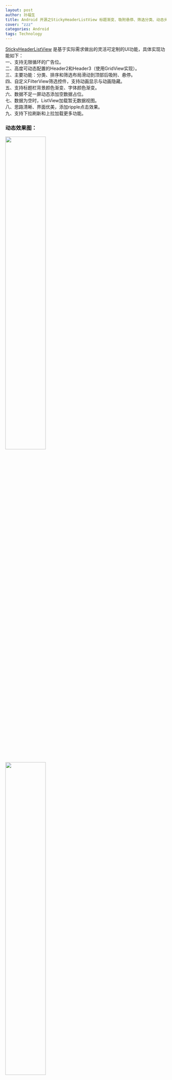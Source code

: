 ```yaml
---
layout: post
author: 孙福生
title: Android 开源之StickyHeaderListView 标题渐变、吸附悬停、筛选分类、动态头部
cover: "zzz"
categories: Android
tags: Technology
---
```


[StickyHeaderListView](https://github.com/sfsheng0322/StickyHeaderListView) 是基于实际需求做出的灵活可定制的UI功能，具体实现功能如下：  
一、支持无限循环的广告位。  
二、高度可动态配置的Header2和Header3（使用GridView实现）。  
三、主要功能：分类、排序和筛选布局滑动到顶部后吸附、悬停。  
四、自定义FilterView筛选控件，支持动画显示与动画隐藏。  
五、支持标题栏背景颜色渐变、字体颜色渐变。  
六、数据不足一屏动态添加空数据占位。  
七、数据为空时，ListView加载暂无数据视图。  
八、思路清晰、界面优美，添加ripple点击效果。  
九、支持下拉刷新和上拉加载更多功能。

### 动态效果图：

<img src="/assets/gifs/stickyheader.gif" style="width: 50%;"/>

<img src="/assets/gifs/stickyheader2.gif" style="width: 50%;"/>

### [GitHub开源地址](https://github.com/sfsheng0322/StickyHeaderListView)

### [APK下载地址](http://fir.im/StickyListView)

### 实现思路

StickyHeaderListView 主要是通过 ListView 添加头部实现，将复杂的头部分解为若干部分，如下图：Header 1(广告位)、Header 2(频道位)、Header 3(运营位)、Header 4(分割线) 和 Header 5(筛选头部)，这样各个Header部分的UI和逻辑可以单独拿出去处理，具体可以参考我的[开源代码](https://github.com/sfsheng0322/StickyHeaderListView)。

<img src="/assets/android/StickyHeaderListView_sumary.png" style="width: 50%;"/>

Header 1: 它的高度影响标题栏的颜色渐变。 
 
Header 2: 使用GridView实现，自定义[FixedGridView](https://github.com/sfsheng0322/StickyHeaderListView/blob/master/app/src/main/java/com/sunfusheng/StickyHeaderListView/view/FixedGridView.java)，高度不受ListView的影响，一行显示几个自己可以根据需求设置。
  
Header 3: 和Header 2一样的实现方式，要注意的地方就是分割线的设置，我实现的思路是设置GridView的背景颜色的分割线的颜色，再设置如下的四个属性：paddingTop、paddingBottom、horizontalSpacing、verticalSpacing为1px，这样分割线就均等了。

	android:background="@color/font_black_5"
	android:paddingTop="1px"
    android:paddingBottom="1px"
    android:horizontalSpacing="1px"
    android:verticalSpacing="1px"
    
Header 4: 这个头部布局是需求上的，UI加上整体更加好看，为什么我要单独拿出来，主要考虑到以下的原因：如果让Header 5达到吸附悬停的效果，需要知道Header 5到顶部的距离，如果把分割线加到Header 5上，那在移动的时候还需要减去这个高度；而如果加到Header 3上，Header 3是服务器动态配置的，如果没有Header 3的头部怎么办，那就加到Header 2上等，这样逻辑就比较麻烦，干脆我直接单独拿出来，作为一个头部布局动态添加。

Header 5: 这个筛选头部是个假的布局，主要处理未吸附悬停时的点击事件，点击之后滑动到顶部这时顶部的隐藏的筛选布局显示出来达到吸附悬停的效果。同时我将这个筛选布局定义一个 [FilterView](https://github.com/sfsheng0322/StickyHeaderListView/blob/master/app%2Fsrc%2Fmain%2Fjava%2Fcom%2Fsunfusheng%2FStickyHeaderListView%2Fview%2FFilterView.java)，将分类、排序和筛选的UI处理和逻辑封装起来，方便其它页面的二次使用。

#### 还有两点需要特别注意：  
一、如果数据不满一屏，比如就一条数据，那点击筛选它是没办法滑动到顶部的，因为她的高度不够，我的解决方法是添加若干个空数据，空数据的size是根据实际一屏要显示的个数减去现在的个数，这样可以达到整体可以滑动的高度，参考 [TravelingAdapter](https://github.com/sfsheng0322/StickyHeaderListView/blob/master/app%2Fsrc%2Fmain%2Fjava%2Fcom%2Fsunfusheng%2FStickyHeaderListView%2Fadapter%2FTravelingAdapter.java) 文件。

二、如果数据为空时并且我还需要无数据的占位图，如果在 ListView 底部加上无数据的布局这样的效果是不好的，所以我还在这个Adapter上做文章，让它加载一个无数据的视图布局，同样参考 [TravelingAdapter](https://github.com/sfsheng0322/StickyHeaderListView/blob/master/app%2Fsrc%2Fmain%2Fjava%2Fcom%2Fsunfusheng%2FStickyHeaderListView%2Fadapter%2FTravelingAdapter.java) 文件，每一个Item的高度： height ＝ 屏幕的高度 － 标题栏高度 － 筛选View高度，这样设置一个这样的高度的Adapter，再 notifyDataSetChanged() 一下，整体的视图不会变化，无数据的占位图也自然而然的显示了。

### 最后

具体实现代码移步 [GitHub](https://github.com/sfsheng0322/StickyHeaderListView)，下载 [APK](http://fir.im/StickyListView) 体验，感谢你的关注，欢迎star，希望对你有帮助，如遇到问题请联系我，最后再贴几张截图方便你查看。

#### 滑动到一半时标题栏渐变

<img src="/assets/android/StickyHeaderListView2.png" style="width: 50%;"/>

#### 滑动到顶部，FilterView 吸附悬停

<img src="/assets/android/StickyHeaderListView3.png" style="width: 50%;"/>

#### FilterView 动画显示与隐藏

<img src="/assets/android/StickyHeaderListView4.png" style="width: 50%;"/>

#### 数据为空时的占位图

<img src="/assets/android/StickyHeaderListView5.png" style="width: 50%;"/>
    
